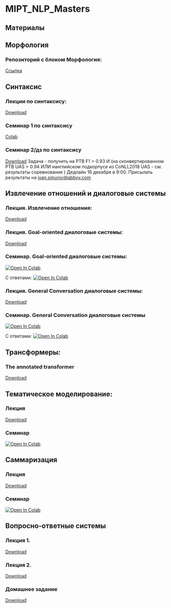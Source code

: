 # MIPT_NLP_Masters

## Материалы

## Морфология
### Репозиторий с блоком Морфология:
[Ссылка](https://github.com/Sdernal/Morphology)

## Синтаксис
### Лекции по синтаксису:
[Download](https://github.com/Shnurre/MIPT_NLP_Masters/blob/master/Syntactic_Parsing_new.pptx)

### Семинар 1 по синтаксису
[Colab](https://colab.research.google.com/drive/1K2IAbXOXbrqi2YCbbJ6OHxKGhHc8tdbM)

### Семинар 2/дз по синтаксису
[Download](https://github.com/Shnurre/MIPT_NLP_Masters/blob/master/prepare_seminar.sh)
Задача - получить на PTB F1 > 0.93  И (на сконвертированном PTB UAS > 0.94 ИЛИ нанглийском подкорпусе из CoNLL2018 UAS - см. результаты соревнования )
Дедлайн 16 декабря в 9:00. Присылать результаты на ivan.smurov@abbyy.com

## Извлечение отношений и диалоговые системы
### Лекция. Извлечение отношения:
[Download](https://github.com/Shnurre/MIPT_NLP_Masters/blob/master/relation_extraction.pptx)

### Лекция. Goal-oriented диалоговые системы:
[Download](https://github.com/Shnurre/MIPT_NLP_Masters/blob/master/Goal-oriented_диалоговые_движки.pdf)

### Семинар. Goal-oriented диалоговые системы:
[![Open In Colab](https://colab.research.google.com/assets/colab-badge.svg)](https://colab.research.google.com/drive/1t8RRJJ0HC8FsDi_Y9DQ9XOkiNVxu84Fb)

С ответами:
[![Open In Colab](https://colab.research.google.com/assets/colab-badge.svg)](https://colab.research.google.com/drive/1fnYG0dhrLZlVVmOeTdkDpD0sTldISRrp)

### Лекция. General Conversation диалоговые системы:
[Download](https://github.com/Shnurre/MIPT_NLP_Masters/blob/master/%D0%A3%D1%87%D0%B8%D0%BC_%D1%81%D0%B5%D1%82%D1%8C_%D0%A1%D0%B2%D0%B5%D1%82%D1%81%D0%BA%D0%BE%D0%B8%CC%86_%D0%91%D0%B5%D1%81%D0%B5%D0%B4%D0%B5.pdf)

### Семинар. General Conversation диалоговые системы
[![Open In Colab](https://colab.research.google.com/assets/colab-badge.svg)](https://colab.research.google.com/drive/1HvAgWHvMYx1esczziKmskKxWg2bpuDN7)

С ответами:
[![Open In Colab](https://colab.research.google.com/assets/colab-badge.svg)](https://colab.research.google.com/drive/1yVqtIpZq3mGEOwtv1YZnPeasqGOzuqjh)

## Трансформеры:
### The annotated transformer
[Download](https://github.com/Shnurre/MIPT_NLP_Masters/blob/master/The%20Annotated%20Transformer.ipynb)

## Тематическое моделирование:
### Лекция
[Download](https://github.com/Shnurre/MIPT_NLP_Masters/blob/master/NLP_TM.pdf)

### Семинар
[![Open In Colab](https://colab.research.google.com/assets/colab-badge.svg)](https://colab.research.google.com/drive/1Qs-YTlPnKwGJBJpwShOhv7z5qDzCZ3nw)

## Саммаризация
### Лекция
[Download](https://github.com/Shnurre/MIPT_NLP_Masters/blob/master/summarization.pdf)

### Семинар
[![Open In Colab](https://colab.research.google.com/assets/colab-badge.svg)](https://colab.research.google.com/drive/1x6HGG9dsuOQ7Yro64fmSKJv_YMjeYQaN)

## Вопросно-ответные системы
### Лекция 1.
[Download](https://github.com/Shnurre/MIPT_NLP_Masters/blob/master/QA_old.pdf)

### Лекция 2.
[Download](https://github.com/Shnurre/MIPT_NLP_Masters/blob/master/QA_new.pdf)

### Домашнее задание
[Download](https://github.com/Shnurre/MIPT_NLP_Masters/blob/master/QA_hw.ipynb)
